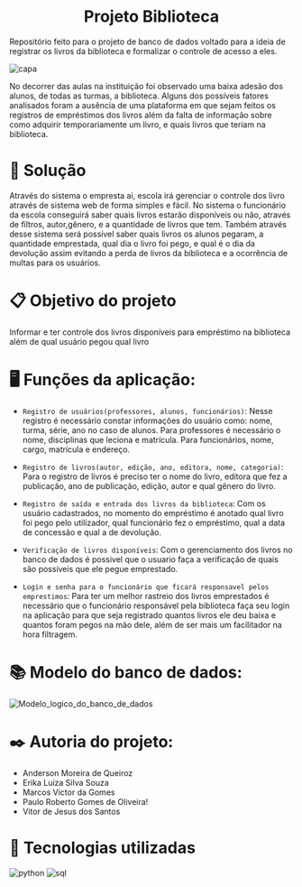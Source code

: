 <h1 align="center">Projeto Biblioteca</h1>

Repositório feito para o projeto de banco de dados voltado para a ideia de registrar os livros da biblioteca e formalizar o controle de acesso a eles.
<!-- Continuar o parágrafo descrevendo o problema já iniciado -->

![capa](https://github.com/francojoao/goes-online/assets/128754477/5608f3f5-792b-4818-b609-23cff8771972)

No decorrer das aulas na instituição foi observado uma baixa adesão dos alunos, de todas as turmas, a biblioteca. Alguns dos possíveis fatores analisados foram a ausência de uma plataforma em que sejam feitos os registros de empréstimos dos livros além da falta de informação sobre como adquirir temporariamente um livro, e quais livros que teriam na biblioteca.

# 📝 Solução
<!-- Incluir aqui um parágrafo apresentando a solução para este problema -->
Através do sistema o empresta ai, escola irá gerenciar o controle dos livro através de sistema web de forma simples e fácil. No sistema  o funcionário da escola conseguirá saber quais livros estarão disponíveis ou não, através de filtros, autor,gênero, e a quantidade de livros que tem. Também através desse sistema será possível saber quais livros os alunos pegaram, a quantidade emprestada, qual dia o livro foi pego, e qual é o dia da devolução assim evitando a perda de livros da biblioteca e a ocorrência de multas para os usuários.

# 📋 Objetivo do projeto 
Informar e ter controle dos livros disponíveis para empréstimo na biblioteca além de qual usuário pegou qual livro

# 🖥️ Funções da aplicação:

- `Registro de usuários(professores, alunos, funcionários)`: Nesse registro é necessário constar informações do usuário como: nome, turma, série, ano no caso de alunos. Para professores é necessário o nome, disciplinas que leciona e matrícula. Para funcionários, nome, cargo, matrícula e endereço.

- `Registro de livros(autor, edição, ano, editora, nome, categoria)`: Para o registro de livros é preciso ter o nome do livro, editora que fez a publicação, ano de publicação, edição, autor e qual gênero do livro.

- `Registro de saída e entrada dos livros da biblioteca`: Com os usuário cadastrados, no momento do empréstimo é anotado qual livro foi pego pelo utilizador, qual funcionário fez o empréstimo, qual a data de concessão e qual a de devolução.

- `Verificação de livros disponíveis`: Com o gerenciamento dos livros no banco de dados é possivel que o usuario faça a verificação de quais são possiveis que ele pegue emprestado.

- `Login e senha para o funcionário que ficará responsavel pelos emprestimos`: Para ter um melhor rastreio dos livros emprestados é necessário que o funcionário responsável pela biblioteca faça seu login na aplicação para que seja registrado quantos livros ele deu baixa e quantos foram pegos na mão dele, além de ser mais um facilitador na hora filtragem.

# 📚 Modelo do banco de dados:
![Modelo_logico_do_banco_de_dados](https://github.com/francojoao/goes-online/assets/128754477/351c6ed8-5057-409e-88f4-0fe586104d17)



# ✒️ Autoria do projeto:
* Anderson Moreira de Queiroz
* Erika Luiza Silva Souza
* Marcos Victor da Gomes
* Paulo Roberto Gomes de Oliveira!
* Vitor de Jesus dos Santos

# 📂 Tecnologias utilizadas
![python](https://github.com/francojoao/goes-online/assets/128754477/4f224ba1-1978-46f3-ae45-85064062370c) ![sql](https://github.com/francojoao/goes-online/assets/128754477/ac781c1d-0bc0-4d2e-ab55-ae68fcf94d0f)
